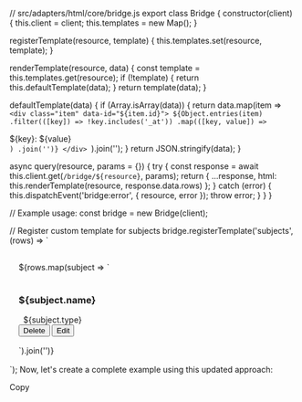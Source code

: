 // src/adapters/html/core/bridge.js
export class Bridge {
  constructor(client) {
    this.client = client;
    this.templates = new Map();
  }

  registerTemplate(resource, template) {
    this.templates.set(resource, template);
  }

  renderTemplate(resource, data) {
    const template = this.templates.get(resource);
    if (!template) {
      return this.defaultTemplate(data);
    }
    return template(data);
  }

  defaultTemplate(data) {
    if (Array.isArray(data)) {
      return data.map(item => `
        <div class="item" data-id="${item.id}">
          ${Object.entries(item)
            .filter(([key]) => !key.includes('_at'))
            .map(([key, value]) => `<div class="field">${key}: ${value}</div>`)
            .join('')}
        </div>
      `).join('');
    }
    return JSON.stringify(data);
  }

  async query(resource, params = {}) {
    try {
      const response = await this.client.get(`/bridge/${resource}`, params);
      return {
        ...response,
        html: this.renderTemplate(resource, response.data.rows)
      };
    } catch (error) {
      this.dispatchEvent('bridge:error', { resource, error });
      throw error;
    }
  }
}

// Example usage:
const bridge = new Bridge(client);

// Register custom template for subjects
bridge.registerTemplate('subjects', (rows) => `
  <div class="subjects-grid">
    ${rows.map(subject => `
      <div class="subject-card" data-id="${subject.id}">
        <h3>${subject.name}</h3>
        <span class="badge ${subject.type}">${subject.type}</span>
        <div class="actions">
          <button 
            hx-delete="/api/subjects/${subject.id}"
            hx-confirm="Are you sure?"
            hx-target="closest .subject-card"
            hx-swap="outerHTML"
          >
            Delete
          </button>
          <button
            hx-get="/api/subjects/${subject.id}/edit"
            hx-target="closest .subject-card"
            hx-swap="outerHTML"
          >
            Edit
          </button>
        </div>
      </div>
    `).join('')}
  </div>
`);
Now, let's create a complete example using this updated approach:

Copy
<!-- index.html -->
<!DOCTYPE html>
<html>
<head>
    <title>Subjects Management</title>
    <script src="https://unpkg.com/htmx.org@1.9.0"></script>
    <script src="pubflow.min.js"></script>
    <style>
        .subjects-grid {
            display: grid;
            grid-template-columns: repeat(auto-fill, minmax(300px, 1fr));
            gap: 1rem;
            padding: 1rem;
        }

        .subject-card {
            border: 1px solid #ddd;
            padding: 1rem;
            border-radius: 8px;
        }

        .badge {
            padding: 0.25rem 0.5rem;
            border-radius: 4px;
            font-size: 0.875rem;
        }

        .badge.academic {
            background: #e3f2fd;
            color: #1976d2;
        }

        .badge.technical {
            background: #f3e5f5;
            color: #7b1fa2;
        }

        .loading {
            opacity: 0.5;
            pointer-events: none;
        }
    </style>
</head>
<body>
    <div id="app">
        <auth-guard redirect-url="/login.html">
            <div class="container">
                <h1>Subjects Management</h1>

                <!-- Filters -->
                <div class="filters">
                    <select
                        name="type"
                        hx-get="/api/subjects"
                        hx-target="#subjectsList"
                        hx-trigger="change"
                        hx-indicator=".loading-indicator"
                    >
                        <option value="">All Types</option>
                        <option value="academic">Academic</option>
                        <option value="technical">Technical</option>
                    </select>

                    <input
                        type="search"
                        name="search"
                        placeholder="Search subjects..."
                        hx-get="/api/subjects"
                        hx-target="#subjectsList"
                        hx-trigger="keyup changed delay:500ms"
                        hx-indicator=".loading-indicator"
                    >
                </div>

                <!-- Subjects List -->
                <div
                    id="subjectsList"
                    hx-get="/api/subjects"
                    hx-trigger="load"
                    hx-indicator=".loading-indicator"
                >
                </div>

                <div class="loading-indicator" style="display: none">
                    Loading...
                </div>

                <!-- Add Subject Form -->
                <form
                    hx-post="/api/subjects"
                    hx-target="#subjectsList"
                    hx-swap="beforeend"
                >
                    <input
                        name="name"
                        placeholder="Subject Name"
                        required
                    >
                    <select name="type" required>
                        <option value="academic">Academic</option>
                        <option value="technical">Technical</option>
                    </select>
                    <button type="submit">Add Subject</button>
                </form>
            </div>
        </auth-guard>
    </div>

    <script>
        // Initialize PubFlow
        const pubflow = new PubFlow({
            baseUrl: 'https://api.example.com',
            debug: true
        });

        // Handle JSON responses
        htmx.defineExtension('json-handler', {
            onEvent: function(name, evt) {
                if (name === "htmx:afterRequest") {
                    const response = evt.detail.xhr.response;
                    if (response.success) {
                        const target = evt.detail.target;
                        target.innerHTML = pubflow.bridge.renderTemplate(
                            'subjects',
                            response.data.rows
                        );
                    }
                }
            }
        });

        // Add loading indicators
        htmx.defineExtension('loading-states', {
            onEvent: function(name, evt) {
                const target = evt.detail.target;
                if (name === "htmx:beforeRequest") {
                    target.classList.add('loading');
                } else if (name === "htmx:afterRequest") {
                    target.classList.remove('loading');
                }
            }
        });

        // Initialize after DOM load
        document.addEventListener('DOMContentLoaded', () => {
            pubflow.initialize();
        });

        // Handle errors
        document.addEventListener('bridge:error', (event) => {
            const error = event.detail.error;
            alert(`Error: ${error.message}`);
        });
    </script>
</body>
</html>
For the server-side endpoints:

Copy
// Server-side pseudo-code
app.get('/api/subjects', async (req, res) => {
    const { type, search, page = 1, limit = 10 } = req.query;
    
    try {
        const response = await pubflow.bridge.query('subjects', {
            type,
            search,
            page,
            limit
        });

        res.json(response);
    } catch (error) {
        res.status(500).json({
            success: false,
            error: error.message
        });
    }
});



// src/adapters/html/htmx.js
export class HtmxAdapter {
  constructor(client) {
    this.client = client;
    this.templates = new Map();
    this.setupHtmxExtensions();
  }

  setupHtmxExtensions() {
    htmx.defineExtension('pubflow', {
      onEvent: (name, evt) => {
        switch (name) {
          case 'htmx:configRequest':
            this.handleRequestConfig(evt);
            break;
          case 'htmx:beforeRequest':
            this.handleBeforeRequest(evt);
            break;
          case 'htmx:afterRequest':
            this.handleAfterRequest(evt);
            break;
          case 'htmx:responseError':
            this.handleResponseError(evt);
            break;
        }
      }
    });
  }

  handleRequestConfig(evt) {
    const session = this.client.auth.getSession();
    if (session?.sessionId) {
      evt.detail.headers['X-Session-ID'] = session.sessionId;
    }

    const resource = evt.detail.elt.getAttribute('bridge-resource');
    if (resource) {
      evt.detail.headers['X-Bridge-Resource'] = resource;
    }
  }

  handleBeforeRequest(evt) {
    const target = evt.detail.target;
    target.classList.add('htmx-loading');
    this.showLoadingIndicator(target);
  }

  handleAfterRequest(evt) {
    const target = evt.detail.target;
    target.classList.remove('htmx-loading');
    this.hideLoadingIndicator(target);

    if (evt.detail.xhr.status === 200) {
      try {
        const response = JSON.parse(evt.detail.xhr.responseText);
        if (response.success) {
          const resource = evt.detail.elt.getAttribute('bridge-resource');
          const html = this.renderResponse(resource, response);
          target.innerHTML = html;
        } else {
          this.handleError(target, response.error);
        }
      } catch (error) {
        console.error('Response parsing error:', error);
      }
    }
  }

  handleResponseError(evt) {
    const target = evt.detail.target;
    target.classList.remove('htmx-loading');
    this.hideLoadingIndicator(target);
    this.handleError(target, 'Request failed');
  }

  registerTemplate(resource, template) {
    this.templates.set(resource, template);
  }

  renderResponse(resource, response) {
    const template = this.templates.get(resource);
    if (template) {
      return template(response.data.rows, response.meta);
    }
    return this.defaultTemplate(response.data.rows, response.meta);
  }

  defaultTemplate(rows, meta) {
    return `
      <div class="pubflow-list">
        ${rows.map(item => `
          <div class="pubflow-item" data-id="${item.id}">
            ${Object.entries(item)
              .filter(([key]) => !key.includes('_at'))
              .map(([key, value]) => `
                <div class="pubflow-field">
                  <span class="pubflow-label">${this.formatLabel(key)}</span>
                  <span class="pubflow-value">${value}</span>
                </div>
              `).join('')}
            <div class="pubflow-actions">
              <button
                class="pubflow-edit"
                hx-get="/api/${resource}/${item.id}/edit"
                hx-target="closest .pubflow-item"
              >
                Edit
              </button>
              <button
                class="pubflow-delete"
                hx-delete="/api/${resource}/${item.id}"
                hx-confirm="Are you sure?"
                hx-target="closest .pubflow-item"
              >
                Delete
              </button>
            </div>
          </div>
        `).join('')}
        ${this.renderPagination(meta)}
      </div>
    `;
  }

  renderPagination(meta) {
    if (!meta.hasMore) return '';

    return `
      <div class="pubflow-pagination">
        <button
          class="pubflow-load-more"
          hx-get="${window.location.pathname}"
          hx-target="closest .pubflow-list"
          hx-swap="beforeend"
          hx-vals='{"page": ${meta.page + 1}}'
        >
          Load More
        </button>
      </div>
    `;
  }

  formatLabel(key) {
    return key
      .replace(/([A-Z])/g, ' $1')
      .replace(/_/g, ' ')
      .trim()
      .replace(/^./, str => str.toUpperCase());
  }

  showLoadingIndicator(target) {
    let indicator = target.querySelector('.pubflow-loading');
    if (!indicator) {
      indicator = document.createElement('div');
      indicator.className = 'pubflow-loading';
      indicator.innerHTML = `
        <div class="pubflow-spinner"></div>
        <span>Loading...</span>
      `;
      target.appendChild(indicator);
    }
    indicator.style.display = 'flex';
  }

  hideLoadingIndicator(target) {
    const indicator = target.querySelector('.pubflow-loading');
    if (indicator) {
      indicator.style.display = 'none';
    }
  }

  handleError(target, error) {
    let errorElement = target.querySelector('.pubflow-error');
    if (!errorElement) {
      errorElement = document.createElement('div');
      errorElement.className = 'pubflow-error';
      target.appendChild(errorElement);
    }
    errorElement.innerHTML = `
      <div class="pubflow-error-message">
        ${error}
        <button onclick="this.parentElement.remove()">Dismiss</button>
      </div>
    `;
  }
}

// Default styles
const styles = `
  .pubflow-list {
    position: relative;
  }

  .pubflow-item {
    border: 1px solid #ddd;
    margin: 8px 0;
    padding: 16px;
    border-radius: 4px;
  }

  .pubflow-field {
    margin: 4px 0;
  }

  .pubflow-label {
    font-weight: bold;
    margin-right: 8px;
  }

  .pubflow-actions {
    margin-top: 8px;
    display: flex;
    gap: 8px;
  }

  .pubflow-loading {
    position: absolute;
    top: 0;
    left: 0;
    right: 0;
    bottom: 0;
    background: rgba(255, 255, 255, 0.8);
    display: flex;
    align-items: center;
    justify-content: center;
    flex-direction: column;
  }

  .pubflow-spinner {
    width: 40px;
    height: 40px;
    border: 4px solid #f3f3f3;
    border-top: 4px solid #3498db;
    border-radius: 50%;
    animation: pubflow-spin 1s linear infinite;
  }

  .pubflow-error {
    margin: 8px 0;
    padding: 12px;
    background: #fee;
    border: 1px solid #fcc;
    border-radius: 4px;
    color: #c00;
  }

  @keyframes pubflow-spin {
    0% { transform: rotate(0deg); }
    100% { transform: rotate(360deg); }
  }
`;

// Usage example:
```html
<!DOCTYPE html>
<html>
<head>
    <title>PubFlow HTMX Example</title>
    <script src="htmx.min.js"></script>
    <script src="pubflow.min.js"></script>
    <style>${styles}</style>
</head>
<body>
    <div class="container">
        <!-- Subjects List -->
        <div
            id="subjectsList"
            hx-get="/api/subjects"
            hx-trigger="load"
            hx-ext="pubflow"
            bridge-resource="subjects"
        ></div>

        <!-- Add Subject Form -->
        <form
            hx-post="/api/subjects"
            hx-target="#subjectsList"
            hx-ext="pubflow"
            bridge-resource="subjects"
        >
            <input name="name" required placeholder="Subject Name">
            <select name="type" required>
                <option value="academic">Academic</option>
                <option value="technical">Technical</option>
            </select>
            <button type="submit">Add Subject</button>
        </form>
    </div>

    <script>
        // Initialize PubFlow
        const pubflow = new PubFlow({
            baseUrl: 'https://api.example.com'
        });

        // Initialize HTMX adapter
        const htmxAdapter = new HtmxAdapter(pubflow);

        // Register custom template for subjects
        htmxAdapter.registerTemplate('subjects', (rows, meta) => `
            <div class="subjects-grid">
                ${rows.map(subject => `
                    <div class="subject-card" data-id="${subject.id}">
                        <h3>${subject.name}</h3>
                        <span class="badge ${subject.type}">
                            ${subject.type}
                        </span>
                        <div class="actions">
                            <button
                                hx-delete="/api/subjects/${subject.id}"
                                hx-confirm="Are you sure?"
                                hx-target="closest .subject-card"
                            >
                                Delete
                            </button>
                            <button
                                hx-get="/api/subjects/${subject.id}/edit"
                                hx-target="closest .subject-card"
                            >
                                Edit
                            </button>
                        </div>
                    </div>
                `).join('')}
                ${meta.hasMore ? `
                    <button
                        hx-get="/api/subjects"
                        hx-target=".subjects-grid"
                        hx-swap="beforeend"
                        hx-vals='{"page": ${meta.page + 1}}'
                    >
                        Load More
                    </button>
                ` : ''}
            </div>
        `);
    </script>
</body>
</html>